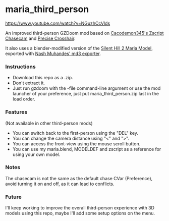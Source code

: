 # maria_third_person

https://www.youtube.com/watch?v=NGuzhCcVlds

An improved third-person GZDoom mod based on [Cacodemon345's Zscript Chasecam](https://forum.zdoom.org/viewtopic.php?f=43&t=63361) and [Precise Crosshair](https://github.com/mmaulwurff/precise-crosshair).

It also uses a blender-modified version of the [Silent Hill 2 Maria Model](https://sketchfab.com/3d-models/maria-silent-hill-2-9ce11e427ba649cd95a8428a0add59cf), exported with [Nash Muhandes' md3 exporter](https://github.com/nashmuhandes/io_export_gzdoom_md3/tree/neo_blender).

### Instructions

* Download this repo as a .zip.
* Don't extract it.
* Just run gzdoom with the -file command-line argument or use the mod launcher of your preference, just put maria_third_person.zip last in the load order.

### Features
(Not available in other third-person mods)

* You can switch back to the first-person using the "DEL" key.
* You can change the camera distance using "<" and ">".
* You can access the front-view using the mouse scroll button.
* You can use my maria.blend, MODELDEF and zscript as a reference for using your own model.

### Notes

The chasecam is not the same as the default chase CVar (Preference), avoid turning it on and off, as it can lead to conflicts.

### Future

I'll keep working to improve the overall third-person experience with 3D models using this repo,
maybe I'll add some setup options on the menu.